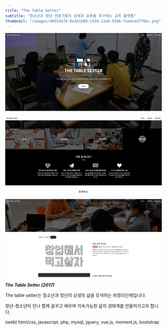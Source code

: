 ```yaml
---
title: "The Table Setter"
subtitle: "청소년과 청년 전문가들의 상생과 공존을 추구하는 교육 플랫폼"
thumbnail: "/images/46553474-8a361b80-c918-11e8-9386-faadced7f6ec.png"
---
```


![](/images/46553474-8a361b80-c918-11e8-9386-faadced7f6ec.webp)

![](/images/46553475-8a361b80-c918-11e8-89e5-ad218114b0d1.webp)

![](/images/46553473-8a361b80-c918-11e8-94be-fe306ac87607.webp)

_**The Table Setter (2017)**_

The table setter는 청소년과 청년의 상생의 삶을 모색하는 비영리단체입니다.

청년-청소년이 만나 함께 꿈꾸고 배우며 지속가능한 삶의 생태계를 만들어가고자 합니다.

(web) html/css, javascript, php, mysql, jquery, vue.js, moment.js, bootstrap
